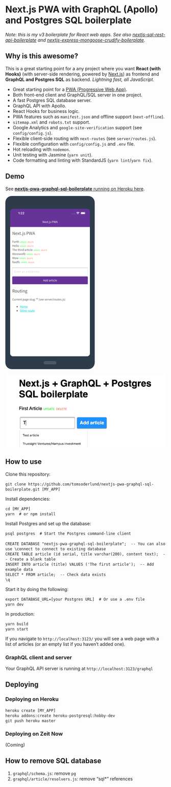 # Next.js PWA with GraphQL (Apollo) and Postgres SQL boilerplate

_Note: this is my v3 boilerplate for React web apps. See also [nextjs-sql-rest-api-boilerplate](https://github.com/tomsoderlund/nextjs-sql-rest-api-boilerplate) and [nextjs-express-mongoose-crudify-boilerplate](https://github.com/tomsoderlund/nextjs-express-mongoose-crudify-boilerplate)._

## Why is this awesome?

This is a great starting point for a any project where you want **React (with Hooks)** (with server-side rendering, powered by [Next.js](https://github.com/zeit/next.js)) as frontend and **GraphQL and Postgres SQL** as backend.
_Lightning fast, all JavaScript._

* Great starting point for a [PWA (Progressive Web App)](https://en.wikipedia.org/wiki/Progressive_web_applications).
* Both front-end client and GraphQL/SQL server in one project.
* A fast Postgres SQL database server.
* GraphQL API with Apollo.
* React Hooks for business logic.
* PWA features such as `manifest.json` and offline support (`next-offline`).
* `sitemap.xml` and `robots.txt` support.
* Google Analytics and `google-site-verification` support (see `config/config.js`).
* Flexible client-side routing with `next-routes` (see `server/routes.js`).
* Flexible configuration with `config/config.js` and `.env` file.
* Hot reloading with `nodemon`.
* Unit testing with Jasmine (`yarn unit`).
* Code formatting and linting with StandardJS (`yarn lint`/`yarn fix`).

## Demo

See [**nextjs-pwa-graphql-sql-boilerplate** running on Heroku here](https://nextjs-pwa-graphql-sql.herokuapp.com/).

![nextjs-pwa-graphql-sql-boilerplate demo on phone](docs/demo-phone_half.png)

![nextjs-pwa-graphql-sql-boilerplate demo on Heroku](docs/demo.gif)

## How to use

Clone this repository:

    git clone https://github.com/tomsoderlund/nextjs-pwa-graphql-sql-boilerplate.git [MY_APP]

Install dependencies:

    cd [MY_APP]
    yarn  # or npm install

Install Postgres and set up the database:

    psql postgres  # Start the Postgres command-line client
    
    CREATE DATABASE "nextjs-pwa-graphql-sql-boilerplate";  -- You can also use \connect to connect to existing database
    CREATE TABLE article (id serial, title varchar(200), content text);  -- Create a blank table
    INSERT INTO article (title) VALUES ('The first article');  -- Add example data
    SELECT * FROM article;  -- Check data exists
    \q

Start it by doing the following:

    export DATABASE_URL=[your Postgres URL]  # Or use a .env file
    yarn dev

In production:

    yarn build
    yarn start

If you navigate to `http://localhost:3123/` you will see a web page with a list of articles (or an empty list if you haven’t added one).

### GraphQL client and server

Your GraphQL API server is running at `http://localhost:3123/graphql`


## Deploying

### Deploying on Heroku

    heroku create [MY_APP]
    heroku addons:create heroku-postgresql:hobby-dev
    git push heroku master

### Deploying on Zeit Now

(Coming)


## How to remove SQL database

1. `graphql/schema.js`: remove `pg`
2. `graphql/article/resolvers.js`: remove “sql*” references
